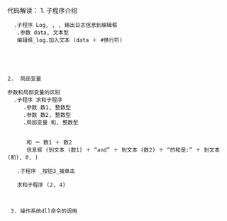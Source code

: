 代码解读：
     1. 子程序介绍
       

      .子程序 Log, , , 输出日志信息到编辑框
       .参数 data, 文本型
       编辑框_log.加入文本 (data ＋ #换行符)





    2.  局部变量
        
    参数和局部变量的区别
      .子程序 求和子程序
         .参数 数1, 整数型
         .参数 数2, 整数型
         .局部变量 和, 整数型


          和 ＝ 数1 ＋ 数2
          信息框 (到文本 (数1) ＋ “and” ＋ 到文本 (数2) ＋ “的和是:” ＋ 到文本 (和), 0, )

       .子程序 _按钮3_被单击

       求和子程序 (2, 4)



     3. 操作系统dll命令的调用












